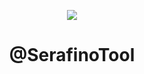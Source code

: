 <p align="center">
  <img src="https://cdn.discordapp.com/attachments/1028243936315191358/1041003924016091146/image.png">
</p>

<h1 align="center">@SerafinoTool</h1>
